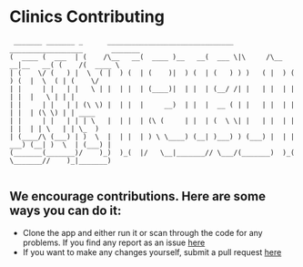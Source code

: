 # Clinics Contributing

```
 _______ _______ _      _______________________________         __________________       _______ 
(  ____ (  ___  | (    /\__   __(  ____ )__   __(  ___ \|\     /\__   __|__   __( (    /(  ____ \
| (    \/ (   ) |  \  ( |  ) (  | (    )|  ) (  | (   ) ) )   ( |  ) (     ) (  |  \  ( | (    \/
| |     | |   | |   \ | |  | |  | (____)|  | |  | (__/ /| |   | |  | |     | |  |   \ | | |      
| |     | |   | | (\ \) |  | |  |     __)  | |  |  __ ( | |   | |  | |     | |  | (\ \) | | ____ 
| |     | |   | | | \   |  | |  | (\ (     | |  | (  \ \| |   | |  | |     | |  | | \   | | \_  )
| (____/\ (___) | )  \  |  | |  | ) \ \____) (__| )___) ) (___) |  | |  ___) (__| )  \  | (___) |
(_______(_______)/    )_)  )_(  |/   \__|_______// \___/(_______)  )_(  \_______//    )_|_______)
                                                                                                 
```

## We encourage contributions. Here are some ways you can do it:

* Clone the app and either run it or scan through the code for any problems. If you find any report as an issue [here](https://github.com/gg2001/Status/issues)
* If you want to make any changes yourself, submit a pull request [here](https://github.com/gg2001/Status/pulls)